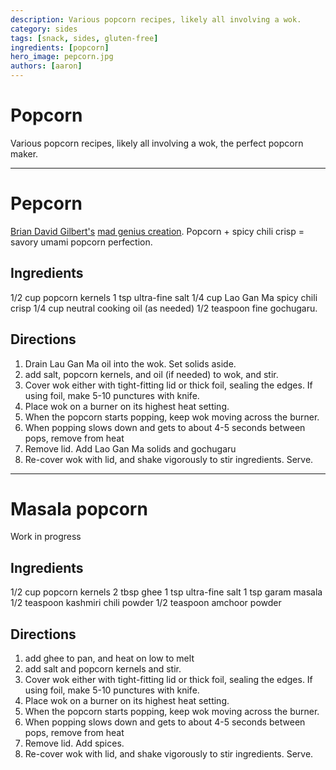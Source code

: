 ```yaml
---
description: Various popcorn recipes, likely all involving a wok.
category: sides
tags: [snack, sides, gluten-free]
ingredients: [popcorn]
hero_image: pepcorn.jpg
authors: [aaron]
---
```


# Popcorn

Various popcorn recipes, likely all involving a wok, the perfect popcorn maker.

* * *

# Pepcorn

[Brian David Gilbert's](https://www.briandavidgilbert.com/) [mad genius creation](https://www.youtube.com/watch?v=3fG8rNHUspU). Popcorn + spicy chili crisp = savory umami popcorn perfection. 

## Ingredients

1/2 cup popcorn kernels
1 tsp ultra-fine salt
1/4 cup Lao Gan Ma spicy chili crisp
1/4 cup neutral cooking oil (as needed)
1/2 teaspoon fine gochugaru.

## Directions

1. Drain Lau Gan Ma oil into the wok. Set solids aside.
2. add salt, popcorn kernels, and oil (if needed) to wok, and stir.
3. Cover wok either with tight-fitting lid or thick foil, sealing the edges. If using foil, make 5-10 punctures with knife.
4. Place wok on a burner on its highest heat setting.
5. When the popcorn starts popping, keep wok moving across the burner.
6. When popping slows down and gets to about 4-5 seconds between pops, remove from heat
7. Remove lid. Add Lao Gan Ma solids and gochugaru
8. Re-cover wok with lid, and shake vigorously to stir ingredients. Serve.

* * *

# Masala popcorn

Work in progress

## Ingredients

1/2 cup popcorn kernels
2 tbsp ghee
1 tsp ultra-fine salt
1 tsp garam masala
1/2 teaspoon kashmiri chili powder
1/2 teaspoon amchoor powder

## Directions

1. add ghee to pan, and heat on low to melt
2. add salt and popcorn kernels and stir.
3. Cover wok either with tight-fitting lid or thick foil, sealing the edges. If using foil, make 5-10 punctures with knife.
4. Place wok on a burner on its highest heat setting.
5. When the popcorn starts popping, keep wok moving across the burner.
6. When popping slows down and gets to about 4-5 seconds between pops, remove from heat
7. Remove lid. Add spices.
8. Re-cover wok with lid, and shake vigorously to stir ingredients. Serve.
